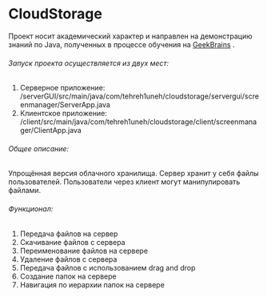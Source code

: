 # CloudStorage

Проект носит академический характер и направлен на демонстрацию знаний по Java, полученных в процессе обучения на [GeekBrains](https://geekbrains.ru) .

###### Запуск проекта осуществляется из двух мест:
1. Серверное приложение: /serverGUI/src/main/java/com/tehreh1uneh/cloudstorage/servergui/screenmanager/ServerApp.java
2. Клиентское приложение: /client/src/main/java/com/tehreh1uneh/cloudstorage/client/screenmanager/ClientApp.java

###### Общее описание:
Упрощённая версия облачного хранилища. Сервер хранит у себя файлы пользователей. Пользователи через клиент могут манипулировать файлами.

###### Функционал:
1. Передача файлов на сервер
2. Скачивание файлов с сервера
3. Переименование файлов на сервере
4. Удаление файлов с сервера
5. Передача файлов с использованием drag and drop
6. Создание папок на сервере
7. Навигация по иерархии папок на сервере
